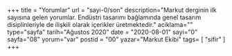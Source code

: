 +++
title = "Yorumlar"
url = "sayi-0/son"
description="Markut derginin ilk sayısına gelen yorumlar. Endüstri tasarımı bağlamında genel tasarım disiplinleriyle de ilişkili olarak içerikler üretmektedir."
aciklama=""
type="sayfa"
tarih="Ağustos 2020"
date = "2020-08-01"
sayi="0"
sayfa="08"
yorum="var"
postid = "00"
yazar="Markut Ekibi"
tags= [
    "sifir"
]
+++
